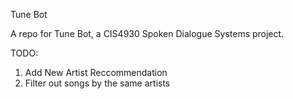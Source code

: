 Tune Bot

A repo for Tune Bot, a CIS4930 Spoken Dialogue Systems project.

TODO:
1. Add New Artist Reccommendation
2. Filter out songs by the same artists
